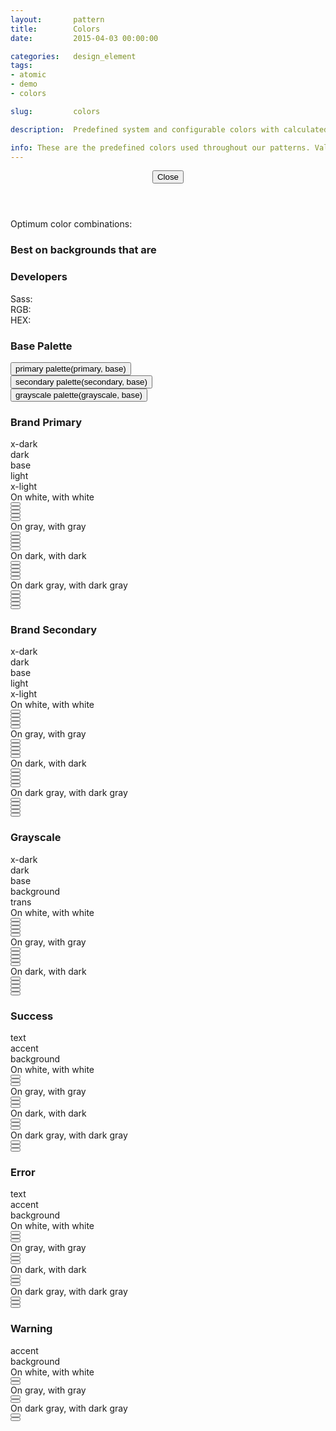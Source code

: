 ```yaml
---
layout:       pattern
title:        Colors
date:         2015-04-03 00:00:00

categories:   design_element
tags:
- atomic
- demo
- colors

slug:         colors

description:  Predefined system and configurable colors with calculated ranges

info: These are the predefined colors used throughout our patterns. Values here (noted by our Sass variable name, the RGB value and the HEX value) are used for backgrounds, text color, and decorative elements. Note - when using any values here, make sure that any text on a background passes WCAG AA guidelines for color contrast.
---
```


<div class="info-pane is-hidden" tabindex="-1">
    <header class="info-pane-header">
        <button type="button" class="close-button">
            <span class="icon fa fa-close" aria-hidden="true"></span>
            <span>Close</span>
        </button>
        <h2 class="hd-4 color-info-title"></h2>
        <div class="color-description"></div>
    </header>
    <div class="color-info-content">
        <div class="color-usage">
            <p>Optimum color combinations:</p>
            <div class="list-background">
                <h3 class="hd-6 emphasized" id="color-combination-background">Best on backgrounds that are</h3>
                <ul class="color-combinations background" aria-describedby="color-combination-background"></ul>
            </div>
        </div>
        <div class="color-technics">
            <h3 class="hd-6 emphasized">Developers</h3>
            <dl>
                <dt>Sass:</dt>
                <dd class="color-reference is-copyable"></dd>
                <dt>RGB:</dt>
                <dd class="color-rgb is-copyable"></dd>
                <dt>HEX:</dt>
                <dd class="color-hex is-copyable"></dd>
            </dl>
        </div>
    </div>
</div>

<h3 class="hd-6 example-set-hd">Base Palette</h3>
<div class="example-set">
    <div class="example-container">
        <div class="grid-container grid-manual">
            <div class="row on-white">
                <div class="col col-4">
                    <button type="button" class="swatch primary base" title="Swatch: Primary Base">
                        <div class="color-info">
                            <span class="color-class">primary</span>
                            <span class="color-reference">
                                <span class="is-copyable">palette(primary, base)</span>
                            </span>
                        </div>
                    </button>
                </div>
                <div class="col col-4">
                    <button type="button" class="swatch secondary base" title="Swatch: Secondary Base">
                        <div class="color-info">
                            <span class="color-class">secondary</span>
                            <span class="color-reference">
                                <span class="is-copyable">palette(secondary, base)</span>
                            </span>
                        </div>
                    </button>
                </div>
                <div class="col col-4">
                    <button type="button" class="swatch grayscale base" title="Swatch: Gray Base">
                        <div class="color-info">
                            <span class="color-class">grayscale</span>
                            <span class="color-reference">
                                <span class="is-copyable">palette(grayscale, base)</span>
                            </span>
                        </div>
                    </button>
                </div>
            </div>
        </div>
    </div>
</div>

<h3 class="hd-6 example-set-hd">Brand Primary</h3>
<div class="example-set">
    <div class="example-container">
        <div class="grid-container grid-manual">
            <div class="row">
                <div class="col col-2"></div>
                <div class="col col-2 pre-2">
                    <div class="swatch">
                        <div class="color-info">
                            <span class="color-class">x-dark</span>
                        </div>
                    </div>
                </div>
                <div class="col col-2">
                    <div class="swatch">
                        <div class="color-info">
                            <span class="color-class">dark</span>
                        </div>
                    </div>
                </div>
                <div class="col col-2">
                    <div class="swatch">
                        <div class="color-info">
                            <span class="color-class">base</span>
                        </div>
                    </div>
                </div>
                <div class="col col-2">
                    <div class="swatch">
                        <div class="color-info">
                            <span class="color-class">light</span>
                        </div>
                    </div>
                </div>
                <div class="col col-2">
                    <div class="swatch">
                        <div class="color-info">
                            <span class="color-class">x-light</span>
                        </div>
                    </div>
                </div>
            </div>
            <div class="row on-white">
                <div class="col col-2">
                    <div class="swatch color-description copy">
                        On white, with white
                    </div>
                </div>
                <div class="col col-2">
                    <button type="button" class="swatch primary x-dark" title="Primary X-dark on white"></button>
                </div>
                <div class="col col-2">
                    <button type="button" class="swatch primary dark" title="Primary Dark on white"></button>
                </div>
                <div class="col col-2">
                    <button type="button" class="swatch primary base" title="Primary Base on white"></button>
                </div>
                <div class="col col-2">
                    <button type="button" class="swatch primary light" title="Primary Light on white"></button>
                </div>
                <div class="col col-2">
                    <button type="button" class="swatch primary x-light" title="Primary X-Light on white"></button>
                </div>
            </div>
            <div class="row on-gray">
                <div class="col col-2">
                    <div class="swatch color-description copy">
                        On gray, with gray
                    </div>
                </div>
                <div class="col col-2">
                    <button type="button" class="swatch primary x-dark" title="Primary X-Dark on gray"></button>
                </div>
                <div class="col col-2">
                    <button type="button" class="swatch primary dark" title="Primary Dark on gray"></button>
                </div>
                <div class="col col-2">
                    <button type="button" class="swatch primary base" title="Primary Base on gray"></button>
                </div>
                <div class="col col-2">
                    <button type="button" class="swatch primary light" title="Primary Light on gray"></button>
                </div>
                <div class="col col-2">
                    <button type="button" class="swatch primary x-light" title="Primary X-Light gray"></button>
                </div>
            </div>
            <div class="row on-dark-primary">
                <div class="col col-2">
                    <div class="swatch color-description copy">
                        On dark, with dark
                    </div>
                </div>
                <div class="col col-2">
                    <button type="button" class="swatch primary x-dark" title="Primary X-Dark on itself"></button>
                </div>
                <div class="col col-2">
                    <button type="button" class="swatch primary dark" title="Primary Dark on its darkest shade"></button>
                </div>
                <div class="col col-2">
                    <button type="button" class="swatch primary base" title="Primary Base on its darkest shade"></button>
                </div>
                <div class="col col-2">
                    <button type="button" class="swatch primary light" title="Primary Light on its darkest shade"></button>
                </div>
                <div class="col col-2">
                    <button type="button" class="swatch primary x-light" title="Primary X-Light on its darkest shade"></button>
                </div>
            </div>
            <div class="row on-dark-grayscale">
                <div class="col col-2">
                    <div class="swatch color-description copy">
                        On dark gray, with dark gray
                    </div>
                </div>
                <div class="col col-2">
                    <button type="button" class="swatch primary x-dark" title="Primary X-Dark on dark gray"></button>
                </div>
                <div class="col col-2">
                    <button type="button" class="swatch primary dark" title="Primary Dark on dark gray"></button>
                </div>
                <div class="col col-2">
                    <button type="button" class="swatch primary base" title="Primary Base on dark gray"></button>
                </div>
                <div class="col col-2">
                    <button type="button" class="swatch primary light" title="Primary Light on dark gray"></button>
                </div>
                <div class="col col-2">
                    <button type="button" class="swatch primary x-light" title="Primary X-Light on dark gray"></button>
                </div>
            </div>
        </div>
    </div>
</div>

<h3 class="hd-6 example-set-hd">Brand Secondary</h3>
<div class="example-set">
    <div class="example-container">
        <div class="grid-container grid-manual">
            <div class="row">
                <div class="col col-2"></div>
                <div class="col col-2 pre-2">
                    <div class="swatch">
                        <div class="color-info">
                            <span class="color-class">x-dark</span>
                        </div>
                    </div>
                </div>
                <div class="col col-2">
                    <div class="swatch">
                        <div class="color-info">
                            <span class="color-class">dark</span>
                        </div>
                    </div>
                </div>
                <div class="col col-2">
                    <div class="swatch">
                        <div class="color-info">
                            <span class="color-class">base</span>
                        </div>
                    </div>
                </div>
                <div class="col col-2">
                    <div class="swatch">
                        <div class="color-info">
                            <span class="color-class">light</span>
                        </div>
                    </div>
                </div>
                <div class="col col-2">
                    <div class="swatch">
                        <div class="color-info">
                            <span class="color-class">x-light</span>
                        </div>
                    </div>
                </div>
            </div>
            <div class="row on-white">
                <div class="col col-2">
                    <div class="swatch color-description copy">
                        On white, with white
                    </div>
                </div>
                <div class="col col-2">
                    <button type="button" class="swatch secondary x-dark" title="Secondary X-Dark on white"></button>
                </div>
                <div class="col col-2">
                    <button type="button" class="swatch secondary dark" title="Secondary Dark on white"></button>
                </div>
                <div class="col col-2">
                    <button type="button" class="swatch secondary base" title="Secondary Base on white"></button>
                </div>
                <div class="col col-2">
                    <button type="button" class="swatch secondary light" title="Secondary Light on white"></button>
                </div>
                <div class="col col-2">
                    <button type="button" class="swatch secondary x-light" title="Secondary X-Light on white"></button>
                </div>
            </div>
            <div class="row on-gray">
                <div class="col col-2">
                    <div class="swatch color-description copy">
                        On gray, with gray
                    </div>
                </div>
                <div class="col col-2">
                    <button type="button" class="swatch secondary x-dark" title="Secondary X-Dark on gray"></button>
                </div>
                <div class="col col-2">
                    <button type="button" class="swatch secondary dark" title="Secondary Dark on gray"></button>
                </div>
                <div class="col col-2">
                    <button type="button" class="swatch secondary base" title="Secondary Base on gray"></button>
                </div>
                <div class="col col-2">
                    <button type="button" class="swatch secondary light" title="Secondary Light on gray"></button>
                </div>
                <div class="col col-2">
                    <button type="button" class="swatch secondary x-light" title="Secondary X-Light on gray"></button>
                </div>
            </div>
            <div class="row on-dark-secondary">
                <div class="col col-2">
                    <div class="swatch color-description copy">
                        On dark, with dark
                    </div>
                </div>
                <div class="col col-2">
                    <button type="button" class="swatch secondary x-dark" title="Secondary X-Dark on itself"></button>
                </div>
                <div class="col col-2">
                    <button type="button" class="swatch secondary dark" title="Secondary Dark on its darkest shade"></button>
                </div>
                <div class="col col-2">
                    <button type="button" class="swatch secondary base" title="Secondary Base on its darkest shade"></button>
                </div>
                <div class="col col-2">
                    <button type="button" class="swatch secondary light" title="Secondary Light on its darkest shade"></button>
                </div>
                <div class="col col-2">
                    <button type="button" class="swatch secondary x-light" title="Secondary X-Light on its darkest shade"></button>
                </div>
            </div>
            <div class="row on-dark-grayscale">
                <div class="col col-2">
                    <div class="swatch color-description copy">
                        On dark gray, with dark gray
                    </div>
                </div>
                <div class="col col-2">
                    <button type="button" class="swatch secondary x-dark" title="Secondary X-Dark on dark gray"></button>
                </div>
                <div class="col col-2">
                    <button type="button" class="swatch secondary dark" title="Secondary Dark on dark gray"></button>
                </div>
                <div class="col col-2">
                    <button type="button" class="swatch secondary base" title="Secondary Base on dark gray"></button>
                </div>
                <div class="col col-2">
                    <button type="button" class="swatch secondary light" title="Secondary Light on dark gray"></button>
                </div>
                <div class="col col-2">
                    <button type="button" class="swatch secondary x-light" title="Secondary X-Light on dark gray"></button>
                </div>
            </div>
        </div>
    </div>
</div>

<h3 class="hd-6 example-set-hd">Grayscale</h3>
<div class="example-set">
    <div class="example-container">
        <div class="grid-container grid-manual">
            <div class="row">
                <div class="col col-2"></div>
                <div class="col col-2 pre-2">
                    <div class="swatch">
                        <div class="color-info">
                            <span class="color-class">x-dark</span>
                        </div>
                    </div>
                </div>
                <div class="col col-2">
                    <div class="swatch">
                        <div class="color-info">
                            <span class="color-class">dark</span>
                        </div>
                    </div>
                </div>
                <div class="col col-2">
                    <div class="swatch">
                        <div class="color-info">
                            <span class="color-class">base</span>
                        </div>
                    </div>
                </div>
                <div class="col col-2">
                    <div class="swatch">
                        <div class="color-info">
                            <span class="color-class">background</span>
                        </div>
                    </div>
                </div>
                <div class="col col-2">
                    <div class="swatch">
                        <div class="color-info">
                            <span class="color-class">trans</span>
                        </div>
                    </div>
                </div>
                <div class="col col-2 post-2"></div>
            </div>
            <div class="row on-white">
                <div class="col col-2">
                    <div class="swatch color-description copy">
                        On white, with white
                    </div>
                </div>
                <div class="col col-2">
                    <button type="button" class="swatch grayscale x-dark" title="Grayscale X-Dark on white"></button>
                </div>
                <div class="col col-2">
                    <button type="button" class="swatch grayscale dark" title="Grayscale Dark on white"></button>
                </div>
                <div class="col col-2">
                    <button type="button" class="swatch grayscale base" title="Grayscale Base on white"></button>
                </div>
                <div class="col col-2">
                    <button type="button" class="swatch grayscale back" title="Gray Background on white"></button>
                </div>
                <div class="col col-2">
                    <button type="button" class="swatch grayscale trans" title="Transparent gray on white"></button>
                </div>
            </div>
            <div class="row on-gray">
                <div class="col col-2">
                    <div class="swatch color-description copy">
                        On gray, with gray
                    </div>
                </div>
                <div class="col col-2">
                    <button type="button" class="swatch grayscale x-dark" title="Grayscale X-Dark on gray"></button>
                </div>
                <div class="col col-2">
                    <button type="button" class="swatch grayscale dark" title="Grayscale Dark on gray"></button>
                </div>
                <div class="col col-2">
                    <button type="button" class="swatch grayscale base" title="Grayscale Base on gray"></button>
                </div>
                <div class="col col-2">
                    <button type="button" class="swatch grayscale back" title="Gray Background on white"></button>
                </div>
                <div class="col col-2">
                    <button type="button" class="swatch grayscale trans" title="Transparent gray on gray"></button>
                </div>
            </div>
            <div class="row on-dark-grayscale">
                <div class="col col-2">
                    <div class="swatch color-description copy">
                        On dark, with dark
                    </div>
                </div>
                <div class="col col-2">
                    <button type="button" class="swatch grayscale x-dark" title="Grayscale X-Dark on itself"></button>
                </div>
                <div class="col col-2">
                    <button type="button" class="swatch grayscale dark" title="Grayscale Dark on its darkest shade"></button>
                </div>
                <div class="col col-2">
                    <button type="button" class="swatch grayscale base" title="Grayscale Base on its darkest shade"></button>
                </div>
                <div class="col col-2">
                    <button type="button" class="swatch grayscale back" title="Gray Background on white"></button>
                </div>
                <div class="col col-2">
                    <button type="button" class="swatch grayscale trans" title="Transparent gray on its darkest shade"></button>
                </div>
            </div>
        </div>
    </div>
</div>

<h3 class="hd-6 example-set-hd">Success</h3>
<div class="example-set">
    <div class="example-container">
        <div class="grid-container grid-manual">
            <div class="row">
                <div class="col col-2 pre-2">
                    <div class="swatch">
                        <div class="color-info">
                            <span class="color-class">text</span>
                        </div>
                    </div>
                </div>
                <div class="col col-2">
                    <div class="swatch">
                        <div class="color-info">
                            <span class="color-class">accent</span>
                        </div>
                    </div>
                </div>
                <div class="col col-2">
                    <div class="swatch">
                        <div class="color-info">
                            <span class="color-class">background</span>
                        </div>
                    </div>
                </div>
                <div class="col col-2 post-2"></div>
            </div>
            <div class="row on-white">
                <div class="col col-2">
                    <div class="swatch color-description copy">
                        On white, with white
                    </div>
                </div>
                <div class="col col-2">
                    <button type="button" class="swatch success text" title="Success Text on white"></button>
                </div>
                <div class="col col-2">
                    <button type="button" class="swatch success accent" title="Success Accent on white"></button>
                </div>
                <div class="col col-2">
                    <button type="button" class="swatch success back" title="Success Background on white"></button>
                </div>
                <div class="col col-2 post-2"></div>
            </div>
            <div class="row on-gray">
                <div class="col col-2">
                    <div class="swatch color-description copy">
                        On gray, with gray
                    </div>
                </div>
                <div class="col col-2">
                    <button type="button" class="swatch success text" title="Success Text on gray"></button>
                </div>
                <div class="col col-2">
                    <button type="button" class="swatch success accent" title="Success Accent on gray"></button>
                </div>
                <div class="col col-2">
                    <button type="button" class="swatch success back" title="Success Background on gray"></button>
                </div>
                <div class="col col-2 post-2"></div>
            </div>
            <div class="row on-dark-success">
                <div class="col col-2">
                    <div class="swatch color-description copy">
                        On dark, with dark
                    </div>
                </div>
                <div class="col col-2">
                    <button type="button" class="swatch success text" title="Success Text on dark"></button>
                </div>
                <div class="col col-2">
                    <button type="button" class="swatch success accent" title="Success Accent on dark"></button>
                </div>
                <div class="col col-2">
                    <button type="button" class="swatch success back" title="Success Background on dark"></button>
                </div>
                <div class="col col-2 post-2"></div>
            </div>
            <div class="row on-dark-grayscale">
                <div class="col col-2">
                    <div class="swatch color-description copy">
                        On dark gray, with dark gray
                    </div>
                </div>
                <div class="col col-2">
                    <button type="button" class="swatch success text" title="Success Text on dark gray"></button>
                </div>
                <div class="col col-2">
                    <button type="button" class="swatch success accent" title="Success Accent on dark gray"></button>
                </div>
                <div class="col col-2">
                    <button type="button" class="swatch success back" title="Success Background on dark gray"></button>
                </div>
                <div class="col col-2 post-2"></div>
            </div>
        </div>
    </div>
</div>

<h3 class="hd-6 example-set-hd">Error</h3>
<div class="example-set">
    <div class="example-container">
        <div class="grid-container grid-manual">
            <div class="row">
                <div class="col col-2 pre-2">
                    <div class="swatch">
                        <div class="color-info">
                            <span class="color-class">text</span>
                        </div>
                    </div>
                </div>
                <div class="col col-2">
                    <div class="swatch">
                        <div class="color-info">
                            <span class="color-class">accent</span>
                        </div>
                    </div>
                </div>
                <div class="col col-2">
                    <div class="swatch">
                        <div class="color-info">
                            <span class="color-class">background</span>
                        </div>
                    </div>
                </div>
                <div class="col col-2 post-2"></div>
            </div>
            <div class="row on-white">
                <div class="col col-2">
                    <div class="swatch color-description copy">
                        On white, with white
                    </div>
                </div>
                <div class="col col-2">
                    <button type="button" class="swatch error text" title="Error Text on white"></button>
                </div>
                <div class="col col-2">
                    <button type="button" class="swatch error accent" title="Error Accent on white"></button>
                </div>
                <div class="col col-2">
                    <button type="button" class="swatch error back" title="Error Background on white"></button>
                </div>
                <div class="col col-2 post-2"></div>
            </div>
            <div class="row on-gray">
                <div class="col col-2">
                    <div class="swatch color-description copy">
                        On gray, with gray
                    </div>
                </div>
                <div class="col col-2">
                    <button type="button" class="swatch error text" title="Error Text on gray"></button>
                </div>
                <div class="col col-2">
                    <button type="button" class="swatch error accent" title="Error Accent on gray"></button>
                </div>
                <div class="col col-2">
                    <button type="button" class="swatch error back" title="Error Background on gray"></button>
                </div>
                <div class="col col-2 post-2"></div>
            </div>
            <div class="row on-dark-error">
                <div class="col col-2">
                    <div class="swatch color-description copy">
                        On dark, with dark
                    </div>
                </div>
                <div class="col col-2">
                    <button type="button" class="swatch error text" title="Error Text on dark"></button>
                </div>
                <div class="col col-2">
                    <button type="button" class="swatch error accent" title="Error Accent on dark"></button>
                </div>
                <div class="col col-2">
                    <button type="button" class="swatch error back" title="Error Background on dark"></button>
                </div>
                <div class="col col-2 post-2"></div>
            </div>
            <div class="row on-dark-grayscale">
                <div class="col col-2">
                    <div class="swatch color-description copy">
                        On dark gray, with dark gray
                    </div>
                </div>
                <div class="col col-2">
                    <button type="button" class="swatch error text" title="Error Text on dark gray"></button>
                </div>
                <div class="col col-2">
                    <button type="button" class="swatch error accent" title="Error Accent on dark gray"></button>
                </div>
                <div class="col col-2">
                    <button type="button" class="swatch error back" title="Error Background on dark gray"></button>
                </div>
                <div class="col col-2 post-2"></div>
            </div>
        </div>
    </div>
</div>

<h3 class="hd-6 example-set-hd">Warning</h3>
<div class="example-set">
    <div class="example-container">
        <div class="grid-container grid-manual">
            <div class="row">
                <div class="col col-2 pre-2">
                    <div class="swatch">
                        <div class="color-info">
                            <span class="color-class">accent</span>
                        </div>
                    </div>
                </div>
                <div class="col col-2">
                    <div class="swatch">
                        <div class="color-info">
                            <span class="color-class">background</span>
                        </div>
                    </div>
                </div>
            </div>
            <div class="col col-2 post-4"></div>
            <div class="row on-white">
                <div class="col col-2">
                    <div class="swatch color-description copy">
                        On white, with white
                    </div>
                </div>
                <div class="col col-2">
                    <button type="button" class="swatch warning accent" title="Warning Accent on white"></button>
                </div>
                <div class="col col-2">
                    <button type="button" class="swatch warning back" title="Warning Background on white"></button>
                </div>
                <div class="col col-2 post-4"></div>
            </div>
            <div class="row on-gray">
                <div class="col col-2">
                    <div class="swatch color-description copy">
                        On gray, with gray
                    </div>
                </div>
                <div class="col col-2">
                    <button type="button" class="swatch warning accent" title="Warning Accent on gray"></button>
                </div>
                <div class="col col-2">
                    <button type="button" class="swatch warning back" title="Warning Background on gray"></button>
                </div>
                <div class="col col-2 post-4"></div>
            </div>
            <div class="row on-dark-grayscale">
                <div class="col col-2">
                    <div class="swatch color-description copy">
                        On dark gray, with dark gray
                    </div>
                </div>
                <div class="col col-2">
                    <button type="button" class="swatch warning accent" title="Warning Accent on dark gray"></button>
                </div>
                <div class="col col-2">
                    <button type="button" class="swatch warning back" title="Warning Background on dark gray"></button>
                </div>
                <div class="col col-2 post-4"></div>
            </div>
        </div>
    </div>
</div>
